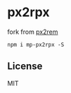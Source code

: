 # px2rpx

fork from [px2rem](https://github.com/songsiqi/px2rem)

```base
npm i mp-px2rpx -S
```

## License

MIT
